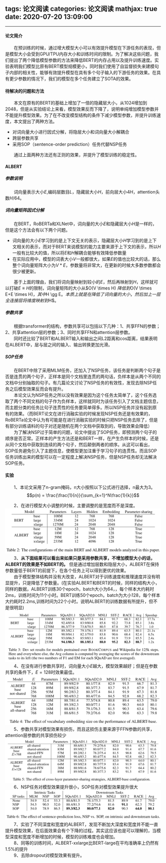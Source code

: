 tags: 论文阅读
categories: 论文阅读
mathjax: true
date: 2020-07-20 13:09:00
---
---
#### 论文简介
&emsp;&emsp;在预训练的时候，通过增大模型大小可以有效提升模型在下游任务的表现，但是模型大小会受到GPU/TPU内存大小和训练时间的限制。为了解决这些问题，我们提出了两个降低模型参数的方法来降低BERT的内存占用以及提升训练速度。实验表明我们模型比原有BERT模型规模更小，同时我们使用了自监督损失来建模句子内部的相关性，能够有效提升模型在具有多个句子输入的下游任务的效果。在具有更少参数的情况下，我们的模型在多个任务建立了SOTA的效果。
<!--more-->
#### 待解决的问题和方法
&emsp;&emsp;本文在原有的BERT的基础上增加了一倍的隐藏层大小，从1024增加到2048，但是从实验结论上来看，模型效果反而下降了，说明单纯增加模型参数并不能提升模型效果。为了在不改变模型结构的条件下减少模型参数，并提升训练速度，本文提出了两种方法。
- 对词向量大小进行因式分解，将隐层大小和词向量大小解耦合
- 跨层参数共享
- 采用SOP（sentence-order prediction）任务代替NSP任务

&emsp;&emsp;通过上面两种方法还有正则的效果，并提升了模型训练的稳定性。
#### ALBERT
##### 参数说明
&emsp;&emsp;词向量表示大小$E$,编码层数目$L$，隐藏层大小$H$，前向层大小$4H$，attention头数$H/64$。
##### 词向量矩阵因式分解
&emsp;&emsp;在BERT，RoBERTa和XLNet中，词向量的大小$E$和隐藏层大小$H$是一样的，但是这个方法会有以下两个问题。
- 词向量的大小$E$学习到的是上下文无关的表示，隐藏层大小$H$学习到的是上下文相关的表示，而对于BERT来说模型的能力主要来源于上下文的表示，所以$H$一般有比较大的值，所以将$E$和$H$解耦合能够有效降低参数量
- 在实际应用中，模型的词表大小$V$一般都很大，如果$E$的值也比较大的话，那么整个词向量矩阵大小为$V*E$，参数量将非常大，在更新的时候大多数参数都会很少被更新。  

&emsp;&emsp;基于上面的理由，我们将词向量映射到较小的$E$，然后再映射到$H$，这样就可以打破$E \equiv H$的限制，词向量矩阵的大小从$O(V \times H) $降低到$O(V \times E+E \times H)$，其中$H \gg E$。本质上就是在降低了词向量的大小，然后加上一层全连接层将维度映射到$H$。
##### 参数共享
&emsp;&emsp;根据transformer的结构，参数共享可以包括以下几种：1、共享FFN的参数；2、共享attention层的参数；3、同时共享FFN和attention层参数。  
&emsp;&emsp;同时还比较了BERT和ALBERT输入和输出之间L2距离和cos距离，结果表明在ALBERT中，层与层之间的输入、输出转换更加光滑。
##### SOP任务
&emsp;&emsp;在BERT中除了采用MLM任务，还加入了NSP任务，该任务是判断两个句子是否是连贯的两个句子，正样本是同个文档里连贯的两句话，负样本是从两个不同的文档中分别抽取的句子。有几篇论文讨论了NSP任务的有效性，发现去除NSP任务之后模型效果反而会有提升。  
&emsp;&emsp;本论文认为NSP任务之所以没有效果是因为这个任务太简单了，这个任务选取了两个不同文档的句子作为负样本，这样就同时为该任务引入了文档主题信息，而主题分类的任务比句子连贯性的任务要简单得多。所以NSP任务并没有起到原有的效果。（而BERT论文在进行消融实验的时候发现NSP任务还是有效果的，RoBERTa论文中认为有可能是在进行消融实验的时候只把NSP任务去除了，但是有部分训练语料的句子对还是随机在两个文档中获取到的，导致效果会降低）  
&emsp;&emsp;为了解决NSP过于简单的问题，论文中提出了SOP任务，即预测两个句子的顺序是否正常。正样本的产生方法还是和BERT一样，在产生负样本的时候，还是从同个文档中获取到连续的两个句子，然后颠倒两者的顺序。从这可以看出，SOP任务避免引入了主题信息，使模型更加注重于学习句子的连贯性。而且SOP任务训练出来的模型可以在一定程度上解决NSP任务，但是NSP任务却无法解决SOP任务。

#### 实验
&emsp;&emsp;1、本论文采用了n-gram掩码，n大小按照以下公式进行选择，n最大为3。
$$p(n) = \frac{\frac{1}{n}}{\sum_{k=1}^N\frac{1}{k}}$$

&emsp;&emsp;2、在进行模型大小调整的时候，主要调整的是宽度而不是深度。
![image](/images/ALBERT-model-size.png)
&emsp;&emsp;3、**从下面结果可以看出来如果只是采用参数共享，不增加模型大小的话，ALBERT的效果是不如BERT的。** 但是通过增加层数和隐层大小，ALBERT在保持参数量低于BERT的前提下，在各个任务上可以得到更优的效果。  
&emsp;&emsp;由于模型整体结构并没有大改变，ALBERT对于训练速度和推理速度并没有明显提升，只是降低了参数量。(在实验ALBERT和BERT的时候，同样的结构大小，同样的数据，ALBERT训练30个epoch，batch大小为64，，每个样本大约耗时2ms，训练时间为11个小时。BERT训练50个epoch，batch为大小128，每个样本大约耗时2.2ms,训练时间为22个小时。说明ALBERT的训练数据有所提升，但不是很明显)
![image](/images/ALBERT-result.png)
&emsp;&emsp;4、在没有进行参数共享时，词向量大小$E$越大，模型效果越好；但是在参数共享的条件下，$E=128$时效果最佳。
![image](/images/ALBERT-factorization.png)
&emsp;&emsp;5、参数共享对模型效果有损伤，而且这损伤主要来源于FFN参数的共享，attention层参数的共享损伤较少
![image](/images/ALBERT-share.png)
&emsp;&emsp;6、NSP任务对模型效果提升很小，SOP任务对模型效果提升很大
![image](/images/albert-sop.png)
&emsp;&emsp;7、实验了不同深度和宽度的ALBERT，发现不断加大深度和宽度并不能一直提升模型效果，在后面效果会有个下降的过程。其实这应该也是可以理解的，当模型深度和宽度不断增加的时候，模型的训练难度也会增加。  
&emsp;&emsp;8、同等的训练时间，ALBERT-xxlarge比BERT-large在平均准确率上仍然有1.5%的提升  
&emsp;&emsp;9、去除dropout对模型效果有提升。
